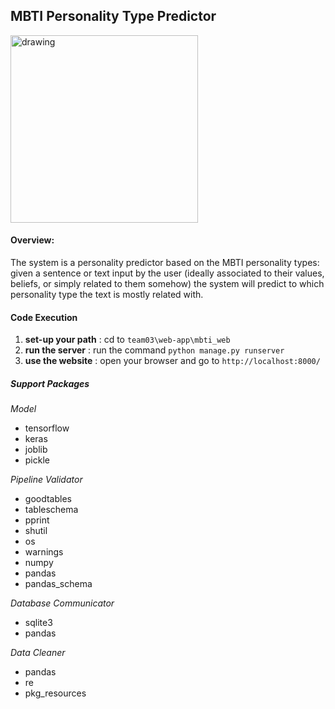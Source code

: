 ## MBTI Personality Type Predictor

<img src="https://cdn.80000hours.org/wp-content/uploads/2012/07/home-16personalities.png" alt="drawing" width="300"/>

#### Overview:
The system is a personality predictor based on the MBTI personality types: given a sentence or text input by the user (ideally associated to their values, beliefs, or simply related to them somehow) the system will predict to which personality type the text is mostly related with.

#### Code Execution

1) **set-up your path** : cd to `team03\web-app\mbti_web` 
2) **run the server** : run the command `python manage.py runserver`
3) **use the website** : open your browser and go to `http://localhost:8000/`

##### Support Packages
_Model_
* tensorflow
* keras
* joblib
* pickle

_Pipeline Validator_
* goodtables
* tableschema
* pprint
* shutil
* os
* warnings
* numpy
* pandas
* pandas_schema

_Database Communicator_
* sqlite3
* pandas

_Data Cleaner_
* pandas
* re
* pkg_resources